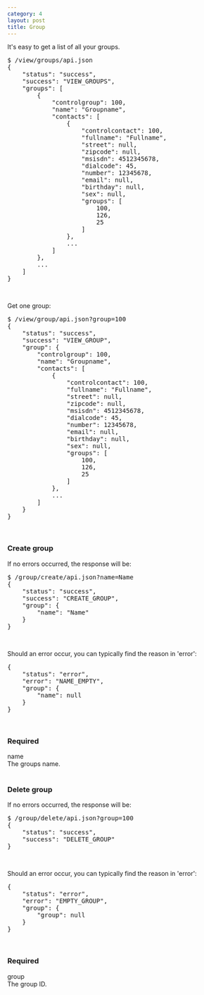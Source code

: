 ```yaml
---
category: 4
layout: post
title: Group
---
```

<p>It's easy to get a list of all your groups.</p>
<div class="highlight bg-success"><pre class="bg-success">
$ /view/groups/api.json
{
	"status": "success",
	"success": "VIEW_GROUPS",
	"groups": [
		{
			"controlgroup": 100,
			"name": "Groupname",
			"contacts": [
				{
					"controlcontact": 100,
					"fullname": "Fullname",
					"street": null,
					"zipcode": null,
					"msisdn": 4512345678,
					"dialcode": 45,
					"number": 12345678,
					"email": null,
					"birthday": null,
					"sex": null,
					"groups": [
						100,
						126,
						25
					]
				},
				...
			]
		},
		...
	]
}
</pre></div>
<br>





<p>Get one group:</p>
<div class="highlight bg-success"><pre class="bg-success">
$ /view/group/api.json?group=100
{
	"status": "success",
	"success": "VIEW_GROUP",
	"group": {
		"controlgroup": 100,
		"name": "Groupname",
		"contacts": [
			{
				"controlcontact": 100,
				"fullname": "Fullname",
				"street": null,
				"zipcode": null,
				"msisdn": 4512345678,
				"dialcode": 45,
				"number": 12345678,
				"email": null,
				"birthday": null,
				"sex": null,
				"groups": [
					100,
					126,
					25
				]
			},
			...
		]
	}
}
</pre></div>
<br>





<h3>Create group</h3>
<p>If no errors occurred, the response will be:</p>
<div class="highlight bg-success"><pre class="bg-success">
$ /group/create/api.json?name=Name
{
	"status": "success",
	"success": "CREATE_GROUP",
	"group": {
		"name": "Name"
	}
}
</pre></div>
<br>





<p>Should an error occur, you can typically find the reason in 'error':</p>
<div class="highlight bg-danger"><pre class="bg-danger">
{
	"status": "error",
	"error": "NAME_EMPTY",
	"group": {
		"name": null
	}
}
</pre></div>
<br>





<h3>
	<span class="label label-default">Required</span>
</h3>


<span class="text-primary">name</span><br>
<span class="m-l-2">The groups name.</span>
<br>
<br>





<h3>Delete group</h3>
<p>If no errors occurred, the response will be:</p>
<div class="highlight bg-success"><pre class="bg-success">
$ /group/delete/api.json?group=100
{
	"status": "success",
	"success": "DELETE_GROUP"
}
</pre></div>
<br>





<p>Should an error occur, you can typically find the reason in 'error':</p>
<div class="highlight bg-danger"><pre class="bg-danger">
{
	"status": "error",
	"error": "EMPTY_GROUP",
	"group": {
		"group": null
	}
}
</pre></div>
<br>



<h3>
	<span class="label label-default">Required</span>
</h3>


<span class="text-primary">group</span><br>
<span class="m-l-2">The group ID.</span>
